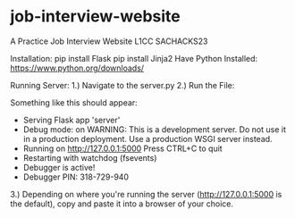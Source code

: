 # job-interview-website
A Practice Job Interview Website
L1CC SACHACKS23


Installation:
pip install Flask
pip install Jinja2
Have Python Installed: https://www.python.org/downloads/

Running Server:
1.) Navigate to the server.py
2.) Run the File:

Something like this should appear:

 * Serving Flask app 'server'
 * Debug mode: on
WARNING: This is a development server. Do not use it in a production deployment. Use a production WSGI server instead.
 * Running on http://127.0.0.1:5000
Press CTRL+C to quit
 * Restarting with watchdog (fsevents)
 * Debugger is active!
 * Debugger PIN: 318-729-940


3.) Depending on where you're running the server (http://127.0.0.1:5000 is the default), copy and paste it into a browser of your choice.
